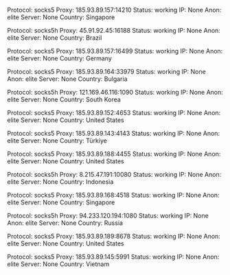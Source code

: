 Protocol: socks5
Proxy: 185.93.89.157:14210
Status: working
IP: None
Anon: elite
Server: None
Country: Singapore

Protocol: socks5h
Proxy: 45.91.92.45:16188
Status: working
IP: None
Anon: elite
Server: None
Country: Brazil

Protocol: socks5
Proxy: 185.93.89.157:16499
Status: working
IP: None
Anon: elite
Server: None
Country: Germany

Protocol: socks5
Proxy: 185.93.89.164:33979
Status: working
IP: None
Anon: elite
Server: None
Country: Bulgaria

Protocol: socks5h
Proxy: 121.169.46.116:1090
Status: working
IP: None
Anon: elite
Server: None
Country: South Korea

Protocol: socks5
Proxy: 185.93.89.152:4653
Status: working
IP: None
Anon: elite
Server: None
Country: United States

Protocol: socks5
Proxy: 185.93.89.143:4143
Status: working
IP: None
Anon: elite
Server: None
Country: Türkiye

Protocol: socks5
Proxy: 185.93.89.188:4455
Status: working
IP: None
Anon: elite
Server: None
Country: United States

Protocol: socks5h
Proxy: 8.215.47.191:10080
Status: working
IP: None
Anon: elite
Server: None
Country: Indonesia

Protocol: socks5
Proxy: 185.93.89.168:4518
Status: working
IP: None
Anon: elite
Server: None
Country: Singapore

Protocol: socks5h
Proxy: 94.233.120.194:1080
Status: working
IP: None
Anon: elite
Server: None
Country: Russia

Protocol: socks5
Proxy: 185.93.89.189:8678
Status: working
IP: None
Anon: elite
Server: None
Country: United States

Protocol: socks5
Proxy: 185.93.89.145:5991
Status: working
IP: None
Anon: elite
Server: None
Country: Vietnam

